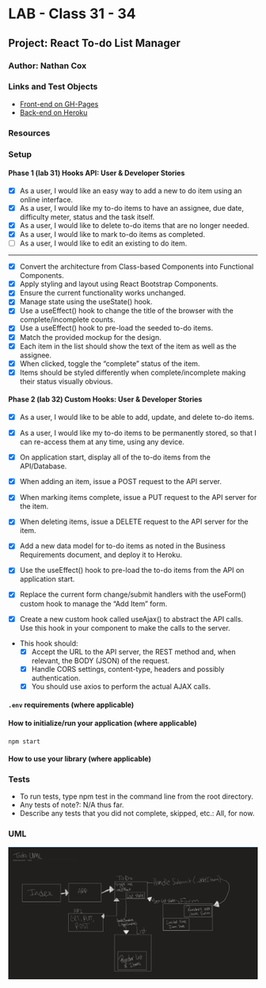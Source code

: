 # LAB - Class 31 - 34

## Project: React To-do List Manager

### Author: Nathan Cox

### Links and Test Objects

- [Front-end on GH-Pages](https://401-advanced-javascript-nathanrcox.github.io/to-do/)
- [Back-end on Heroku](https://nrc-api-server.herokuapp.com/)

### Resources

### Setup

#### Phase 1 (lab 31) Hooks API: User & Developer Stories

- [x] As a user, I would like an easy way to add a new to do item using an online interface.
- [x] As a user, I would like my to-do items to have an assignee, due date, difficulty meter, status and the task itself.
- [x] As a user, I would like to delete to-do items that are no longer needed.
- [x] As a user, I would like to mark to-do items as completed.
- [ ] As a user, I would like to edit an existing to do item.

---

- [x] Convert the architecture from Class-based Components into Functional Components.
- [x] Apply styling and layout using React Bootstrap Components.
- [x] Ensure the current functionality works unchanged.
- [x] Manage state using the useState() hook.
- [x] Use a useEffect() hook to change the title of the browser with the complete/incomplete counts.
- [x] Use a useEffect() hook to pre-load the seeded to-do items.
- [x] Match the provided mockup for the design.
- [x] Each item in the list should show the text of the item as well as the assignee.
- [x] When clicked, toggle the “complete” status of the item.
- [x] Items should be styled differently when complete/incomplete making their status visually obvious.

#### Phase 2 (lab 32) Custom Hooks: User & Developer Stories

- [x] As a user, I would like to be able to add, update, and delete to-do items.
- [x] As a user, I would like my to-do items to be permanently stored, so that I can re-access them at any time, using any device.

- [x] On application start, display all of the to-do items from the API/Database.
- [x] When adding an item, issue a POST request to the API server.
- [x] When marking items complete, issue a PUT request to the API server for the item.
- [x] When deleting items, issue a DELETE request to the API server for the item.

- [x] Add a new data model for to-do items as noted in the Business Requirements document, and deploy it to Heroku.
- [x] Use the useEffect() hook to pre-load the to-do items from the API on application start.
- [x] Replace the current form change/submit handlers with the useForm() custom hook to manage the “Add Item” form.
- [x] Create a new custom hook called useAjax() to abstract the API calls. Use this hook in your component to make the calls to the server.
- This hook should:
  - [x] Accept the URL to the API server, the REST method and, when relevant, the BODY (JSON) of the request.
  - [x] Handle CORS settings, content-type, headers and possibly authentication.
  - [x] You should use axios to perform the actual AJAX calls.

#### `.env` requirements (where applicable)

#### How to initialize/run your application (where applicable)

`npm start`

#### How to use your library (where applicable)

### Tests

- To run tests, type npm test in the command line from the root directory.
- Any tests of note?: N/A thus far.
- Describe any tests that you did not complete, skipped, etc.: All, for now.

### UML

![To-do UML (Lab 31)](./assests/toDoUml.png)
